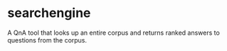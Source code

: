 # searchengine
A QnA tool that looks up an entire corpus and returns ranked answers to questions from the corpus.
